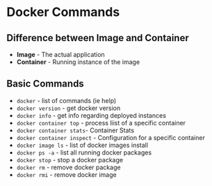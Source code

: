 # Docker Commands

## Difference between __Image__ and __Container__ 
   * **Image** - The actual application
   * **Container** - Running instance of the image 

## Basic Commands 
   * `docker` - list of commands (ie help)
   * `docker version` - get docker version 
   * `docker info` - get info regarding deployed instances 
   * `docker container top` - process liist of a specific container 
   * `docker container stats`- Container Stats 
   * `docker container inspect` - Configuration for a specific container 
   * `docker image ls` - list of docker images install 
   * `docker ps -a` - list all running docker packages
   * `docker stop` - stop a docker package 
   * `docker rm` - remove docker package 
   * `docker rmi` - remove docker image

